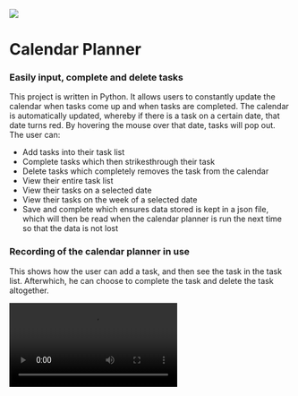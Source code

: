 ![](https://github.com/HJH-08/calendar-planner/blob/main/%F0%9F%93%86_Calendar_Planner.png)

# Calendar Planner

### Easily input, complete and delete tasks

This project is written in Python. It allows users to constantly update the calendar when tasks 
come up and when tasks are completed. The calendar is automatically updated, whereby if there is a task on a certain date, that date turns red. By hovering the mouse over that date, tasks will pop out.
The user can:

* Add tasks into their task list
* Complete tasks which then strikesthrough their task
* Delete tasks which completely removes the task from the calendar
* View their entire task list
* View their tasks on a selected date
* View their tasks on the week of a selected date
* Save and complete which ensures data stored is kept in a json file, which will then be read when the calendar planner is run the next time so that the data is not lost

### Recording of the calendar planner in use

This shows how the user can add a task, and then see the task in the task list. Afterwhich, he can choose to complete the task and delete the task altogether.

![](https://github.com/HJH-08/calendar-planner/blob/main/Calendar%20Planner%20video.mp4)


